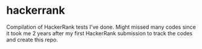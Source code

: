 # hackerrank
Compilation of HackerRank tests I've done. Might missed many codes since it took me 2 years after my first HackerRank submission to track the codes and create this repo.
